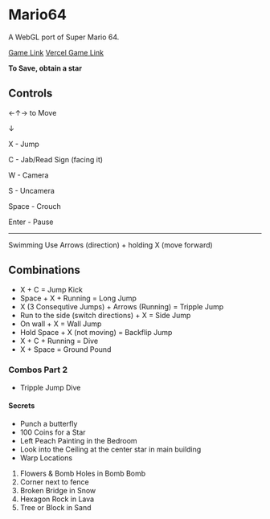 # Mario64
A WebGL port of Super Mario 64.

[Game Link](https://someonecantcode.github.io/Mario64)
[Vercel Game Link](https://mario64-37optsb69-someonecantcodes-projects.vercel.app/)

**To Save, obtain a star**

## Controls


←↑→ to Move 

  ↓

X - Jump

C - Jab/Read Sign (facing it)

W - Camera

S - Uncamera

Space - Crouch

Enter - Pause

---
Swimming
Use Arrows (direction) + holding X (move forward)

## Combinations
* X + C = Jump Kick
* Space + X + Running = Long Jump
* X (3 Consequtive Jumps) + Arrows (Running) = Tripple Jump
* Run to the side (switch directions) + X = Side Jump
* On wall + X = Wall Jump
* Hold Space + X (not moving) = Backflip Jump
* X + C + Running =  Dive 
* X + Space  = Ground Pound

### Combos Part 2

* Tripple Jump Dive

#### Secrets

* Punch a butterfly
* 100 Coins for a Star
* Left Peach Painting in the Bedroom
* Look into the Ceiling at the center star in main building
* Warp Locations
1. Flowers & Bomb Holes in Bomb Bomb
2. Corner next to fence
3. Broken Bridge in Snow
4. Hexagon Rock in Lava
5. Tree or Block in Sand

